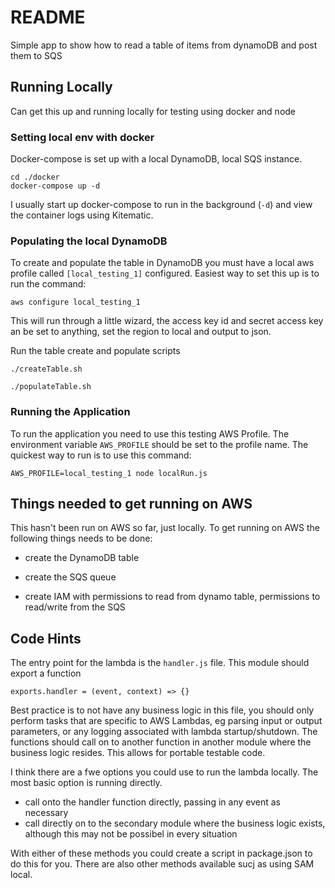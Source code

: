 # README
Simple app to show how to read a table of items from dynamoDB and post them to SQS

  

## Running Locally

Can get this up and running locally for testing using docker and node

### Setting local env with docker

Docker-compose is set up with a local DynamoDB, local SQS instance.

```
cd ./docker
docker-compose up -d
```
I usually start up docker-compose to run in the background (`-d`) and view the container logs using Kitematic.

### Populating the local DynamoDB  

To create and populate the table in DynamoDB you must have a local aws profile called `[local_testing_1]` configured.  Easiest way to set this up is to run the command:

 `aws configure local_testing_1` 
 
 This will run through a little wizard, the access key id and secret access key an be set to anything, set the region to local and output to json.

Run the table create and populate scripts

`./createTable.sh`

`./populateTable.sh`

  
 ### Running the Application
To run the application you need to use this testing AWS Profile.  The environment variable `AWS_PROFILE` should be set to the profile name.  The quickest way to run is to use this command:

`AWS_PROFILE=local_testing_1 node localRun.js`

## Things needed to get running on AWS
This hasn't been run on AWS so far, just locally.  To get running on AWS the following things needs to be done:

- create the DynamoDB table

- create the SQS queue

- create IAM with permissions to read from dynamo table, permissions to read/write from the SQS


## Code Hints
The entry point for the lambda is the `handler.js` file.  This module should export a function 

`exports.handler = (event, context) => {}`

Best practice is to not have any business logic in this file, you should only perform tasks that are specific to AWS Lambdas, eg parsing input or output parameters, or any logging associated with lambda startup/shutdown.  The functions should call on to another function in another module where the business logic resides.  This allows for portable testable code.

I think there are a fwe options you could use to run the lambda locally.  The most basic option is running directly. 
 - call onto the handler function directly, passing in any event as necessary
 - call directly on to the secondary module where the business logic exists, although this may not be possibel in every situation

With either of these methods you could create a script in package.json to do this for you.  There are also other methods available sucj as using SAM local.